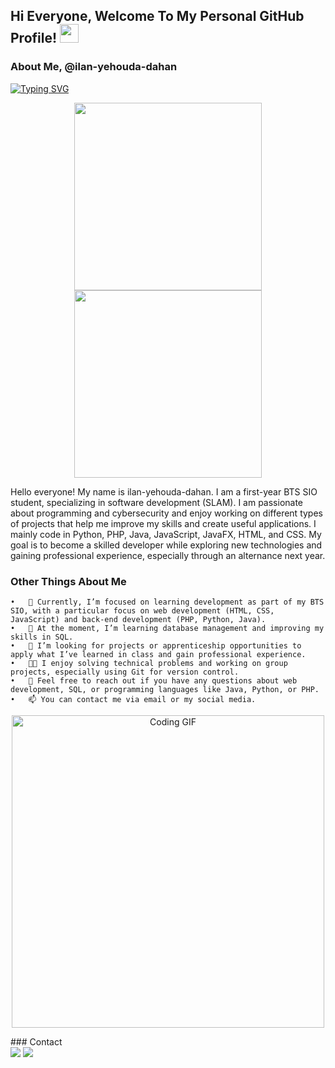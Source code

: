 <!--## Hi Everyone, Welcome To My Personal GitHub Profile! 👋-->

<div id="header">
  <h2>
    Hi Everyone, Welcome To My Personal GitHub Profile!
    <img src="https://media.giphy.com/media/hvRJCLFzcasrR4ia7z/giphy.gif" width="30px"/>
</div>




<!--
<div align="center">
   <img src="./Assets/hello-world.gif" />
</div>
-->

<!--<p align="center">
<img align="center" src="http://github-readme-streak-stats.herokuapp.com?user=SmashedFrenzy16&theme=dark&&fire=DD2727&border=DD2727&ring=DD2727&currStreakLabel=DD2727"/>-->
<!--<img width="400em" src="https://github-readme-stats.vercel.app/api/top-langs/?username=SmashedFrenzy16&text_color=586069&layout=compact&hide_border=true&title_color=0366d6&count_private=true&include_all_commits=true&theme=tokyonight&show_icons=true"/>-->

### About Me, @ilan-yehouda-dahan

<a href="https://git.io/typing-svg"><img src="https://readme-typing-svg.herokuapp.com?font=Fira+Code&pause=100&vCenter=true&width=435&lines=Developer+Java+php+and+python" alt="Typing SVG" /></a>

<div align="center">
  <img src="https://media.giphy.com/media/xT9IgzoKnwFNmISR8I/giphy.gif" height="300"/>
  <img src="https://media.giphy.com/media/VTtANKl0beDFQRLDTh/giphy.gif" height="300"/>
</div>

Hello everyone! My name is ilan-yehouda-dahan. I am a first-year BTS SIO student, specializing in software development (SLAM). I am passionate about programming and cybersecurity and enjoy working on different types of projects that help me improve my skills and create useful applications.
I mainly code in Python, PHP, Java, JavaScript, JavaFX, HTML, and CSS. My goal is to become a skilled developer while exploring new technologies and gaining professional experience, especially through an alternance next year.

### Other Things About Me
	•	🔭 Currently, I’m focused on learning development as part of my BTS SIO, with a particular focus on web development (HTML, CSS, JavaScript) and back-end development (PHP, Python, Java).
	•	🌱 At the moment, I’m learning database management and improving my skills in SQL.
	•	💼 I’m looking for projects or apprenticeship opportunities to apply what I’ve learned in class and gain professional experience.
	•	🧑‍💻 I enjoy solving technical problems and working on group projects, especially using Git for version control.
	•	💬 Feel free to reach out if you have any questions about web development, SQL, or programming languages like Java, Python, or PHP.
	•	📫 You can contact me via email or my social media.

<p align="center">
<img src="./Assets/code-manufacture.gif" alt="Coding GIF" width="500">
</p>
### Contact

<div> 
  <a href="https://www.linkedin.com/feed/" target="_blank"><img src="https://img.shields.io/badge/-LinkedIn-%230077B5?style=for-the-badge&logo=linkedin&logoColor=white" target="_blank"></a> 
  <a href="ilanndahan@gmail.com"><img src="https://img.shields.io/badge/-Gmail-%23333?style=for-the-badge&logo=gmail&logoColor=white" target="_blank"></a>
</div>
